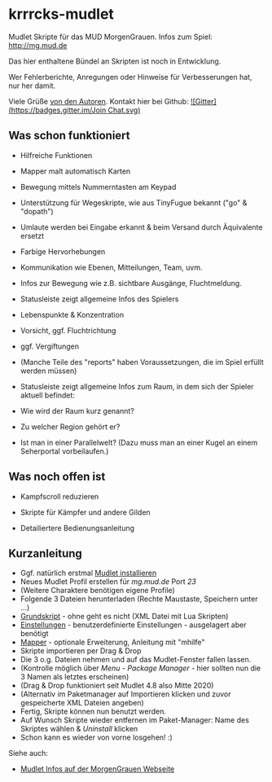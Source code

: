 krrrcks-mudlet
==============

Mudlet Skripte für das MUD MorgenGrauen. Infos zum Spiel: http://mg.mud.de

Das hier enthaltene Bündel an Skripten ist noch in Entwicklung. 

Wer Fehlerberichte, Anregungen oder Hinweise für Verbesserungen hat, nur her damit.

Viele Grüße [von den Autoren](version.md). Kontakt hier bei Github: [![Gitter](https://badges.gitter.im/Join Chat.svg)](https://gitter.im/Kebap/krrrcks-mudlet?utm_source=badge&utm_medium=badge&utm_campaign=pr-badge&utm_content=badge)


Was schon funktioniert
----------------------

* Hilfreiche Funktionen
 * Mapper malt automatisch Karten
 * Bewegung mittels Nummerntasten am Keypad
 * Unterstützung für Wegeskripte, wie aus TinyFugue bekannt ("go" & "dopath")
 * Umlaute werden bei Eingabe erkannt & beim Versand durch Äquivalente ersetzt

* Farbige Hervorhebungen  
 * Kommunikation wie Ebenen, Mitteilungen, Team, uvm.
 * Infos zur Bewegung wie z.B. sichtbare Ausgänge, Fluchtmeldung.
 
* Statusleiste zeigt allgemeine Infos des Spielers
 * Lebenspunkte & Konzentration
 * Vorsicht, ggf. Fluchtrichtung
 * ggf. Vergiftungen
 * (Manche Teile des "reports" haben Voraussetzungen, die im Spiel erfüllt werden müssen)

* Statusleiste zeigt allgemeine Infos zum Raum, in dem sich der Spieler aktuell befindet:
 * Wie wird der Raum kurz genannt? 
 * Zu welcher Region gehört er? 
 * Ist man in einer Parallelwelt? (Dazu muss man an einer Kugel an
   einem Seherportal vorbeilaufen.)


Was noch offen ist
------------------

* Kampfscroll reduzieren

* Skripte für Kämpfer und andere Gilden

* Detailiertere Bedienungsanleitung 



Kurzanleitung
-------------

* Ggf. natürlich erstmal [Mudlet installieren](http://www.mudlet.org/download)
 * Neues Mudlet Profil erstellen für _mg.mud.de_ Port _23_ 
 * (Weitere Charaktere benötigen eigene Profile)
* Folgende 3 Dateien herunterladen (Rechte Maustaste, Speichern unter ...)
 * [Grundskript](https://raw.githubusercontent.com/Kebap/krrrcks-mudlet/master/krrrcks.xml) - ohne geht es nicht (XML Datei mit Lua Skripten)
 * [Einstellungen](https://raw.githubusercontent.com/Kebap/krrrcks-mudlet/master/settings.xml) - benutzerdefinierte Einstellungen - ausgelagert aber benötigt
 * [Mapper](https://raw.githubusercontent.com/Kebap/krrrcks-mudlet/master/mapper.xml) - optionale Erweiterung, Anleitung mit "mhilfe"
* Skripte importieren per Drag & Drop
 * Die 3 o.g. Dateien nehmen und auf das Mudlet-Fenster fallen lassen.
 * (Kontrolle möglich über _Menu_ - _Package Manager_ - hier sollten nun die 3 Namen als letztes erscheinen)
 * (Drag & Drop funktioniert seit Mudlet 4.8 also Mitte 2020)
 * (Alternativ im Paketmanager auf Importieren klicken und zuvor gespeicherte XML Dateien angeben)
* Fertig, Skripte können nun benutzt werden.
 * Auf Wunsch Skripte wieder entfernen im Paket-Manager: Name des Skriptes wählen & _Uninstall_ klicken
 * Schon kann es wieder von vorne losgehen! :)

Siehe auch: 
* [Mudlet Infos auf der MorgenGrauen Webseite](http://mg.mud.de/download/mudlet.shtml)
